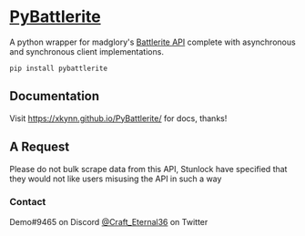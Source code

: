 # <a href="https://pypi.python.org/pypi/pybattlerite">PyBattlerite</a>

A python wrapper for madglory's [Battlerite API](http://battlerite-docs.readthedocs.io/en/master/introduction.html)
complete with asynchronous and synchronous client implementations.

```
pip install pybattlerite
```
## Documentation
Visit https://xkynn.github.io/PyBattlerite/ for docs, thanks!

## A Request
Please do not bulk scrape data from this API, Stunlock have specified that they would not like users misusing the API
in such a way

### Contact
Demo#9465 on Discord
[@Craft_Eternal36](https://twitter.com/Craft_Eternal36) on Twitter
